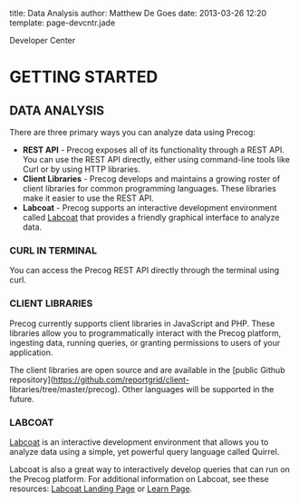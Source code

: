 title: Data Analysis
author: Matthew De Goes 
date: 2013-03-26 12:20 
template: page-devcntr.jade

Developer Center

# GETTING STARTED

## DATA ANALYSIS

There are three primary ways you can analyze data using Precog:

  * **REST API** - Precog exposes all of its functionality through a REST API. You can use the REST API directly, either using command-line tools like Curl or by using HTTP libraries.
  * **Client Libraries** - Precog develops and maintains a growing roster of client libraries for common programming languages. These libraries make it easier to use the REST API.
  * **Labcoat** - Precog supports an interactive development environment called [Labcoat](http://www.Precog.com/products/labcoat) that provides a friendly graphical interface to analyze data.

### CURL IN TERMINAL

You can access the Precog REST API directly through the terminal using curl.

### CLIENT LIBRARIES

Precog currently supports client libraries in JavaScript and PHP. These
libraries allow you to programmatically interact with the Precog platform,
ingesting data, running queries, or granting permissions to users of your
application.

The client libraries are open source and are available in the [public Github
repository](https://github.com/reportgrid/client-
libraries/tree/master/precog). Other languages will be supported in the
future.

### LABCOAT

[Labcoat](http://www.Precog.com/products/labcoat) is an interactive
development environment that allows you to analyze data using a simple, yet
powerful query language called Quirrel.

Labcoat is also a great way to interactively develop queries that can run on
the Precog platform. For additional information on Labcoat, see these
resources: [Labcoat Landing Page](http://Precog.com/products/labcoat) or
[Learn Page](http://Precog.com/products/labcoat/learn).

